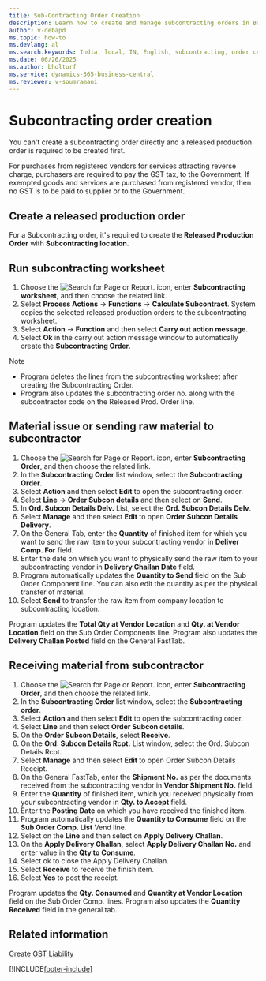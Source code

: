 ```yaml
---
title: Sub-Contracting Order Creation
description: Learn how to create and manage subcontracting orders in Business Central for India.
author: v-debapd
ms.topic: how-to
ms.devlang: al
ms.search.keywords: India, local, IN, English, subcontracting, order creation, subcontracting order
ms.date: 06/26/2025
ms.author: bholtorf
ms.service: dynamics-365-business-central
ms.reviewer: v-soumramani
---
```


# Subcontracting order creation

You can't create a subcontracting order directly and a released production order is required to be created first.

For purchases from registered vendors for services attracting reverse charge, purchasers are required to pay the GST tax, to the Government. If exempted goods and services are purchased from registered vendor, then no GST is to be paid to supplier or to the Government.

## Create a released production order

For a Subcontracting order, it's required to create the **Released Production Order** with **Subcontracting location**.

## Run subcontracting worksheet

1. Choose the ![Search for Page or Report.](image/search_small.png "Search for Page or Report icon") icon, enter **Subcontracting worksheet**, and then choose the related link.
1. Select **Process Actions** -> **Functions** -> **Calculate Subcontract**. System copies the selected released production orders to the subcontracting worksheet.
1. Select **Action** -> **Function** and then select **Carry out action message**.
1. Select **Ok** in the carry out action message window to automatically create the **Subcontracting Order**.

> [!NOTE]
> - Program deletes the lines from the subcontracting worksheet after creating the Subcontracting Order.
> - Program also updates the subcontracting order no. along with the subcontractor code on the Released Prod. Order line.

## Material issue or sending raw material to subcontractor

1. Choose the ![Search for Page or Report.](image/search_small.png "Search for Page or Report icon") icon, enter **Subcontracting Order**, and then choose the related link.
1. In the **Subcontracting Order** list window, select the **Subcontracting Order**.
1. Select **Action** and then select **Edit** to open the subcontracting order.
1. Select **Line** -> **Order Subcon details**  and then select on **Send**.
1. In **Ord. Subcon Details Delv.** List, select the **Ord. Subcon Details Delv**.
1. Select **Manage** and then select **Edit** to open **Order Subcon Details Delivery**.
1. On the General Tab, enter the **Quantity** of finished item for which you want to send the raw item to your subcontracting vendor in **Deliver Comp. For** field.
1. Enter the date on which you want to physically send the raw item to your subcontracting vendor in **Delivery Challan Date** field.
1. Program automatically updates the **Quantity to Send** field on the Sub Order Component line. You can also edit the quantity as per the physical transfer of material.
1. Select **Send** to transfer the raw item from company location to subcontracting location.

 Program updates the **Total Qty at Vendor Location** and **Qty. at Vendor Location** field on the Sub Order Components line. Program also updates the **Delivery Challan Posted** field on the General FastTab.

## Receiving material from subcontractor

1. Choose the ![Search for Page or Report.](image/search_small.png "Search for Page or Report icon") icon, enter **Subcontracting Order**, and then choose the related link.
1. In the **Subcontracting Order** list window, select the **Subcontracting order**.
1. Select **Action** and then select **Edit** to open the subcontracting order.
1. Select **Line** and then select **Order Subcon details**.
1. On the **Order Subcon Details**, select **Receive**.
1. On the **Ord. Subcon Details Rcpt.** List window, select the Ord. Subcon Details Rcpt.
1. Select **Manage** and then select **Edit** to open Order Subcon Details Receipt.
1. On the General FastTab, enter the **Shipment No.** as per the documents received from the subcontracting vendor in **Vendor Shipment No.** field.
1. Enter the **Quantity** of finished item, which you received physically from your subcontracting vendor in **Qty. to Accept** field.
1. Enter the **Posting Date** on which you have received the finished item.
1. Program automatically updates the **Quantity to Consume** field on the **Sub Order Comp. List** Vend line.
1. Select on the **Line** and then select on **Apply Delivery Challan**.
1. On the **Apply Delivery Challan**, select **Apply Delivery Challan No.** and enter value in the **Qty to Consume**.
1. Select ok to close the Apply Delivery Challan.
1. Select **Receive** to receive the finish item.
1. Select **Yes** to post the receipt.

Program updates the **Qty. Consumed** and **Quantity at Vendor Location** field on the Sub Order Comp. lines. Program also updates the **Quantity Received** field in the general tab.

## Related information

[Create GST Liability](Subcontracting-Create-GST-Liability.md)

[!INCLUDE[footer-include](../../includes/footer-banner.md)]
